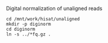 Digital normalization of unaligned reads
```
cd /mnt/work/hisat/unaligned
mkdir -p diginorm
cd diginorm
ln -s ../*fq.gz .
```
